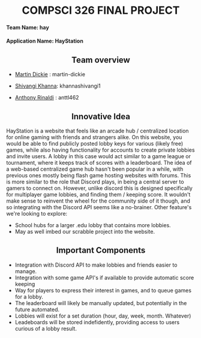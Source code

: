 # **<div align="center">COMPSCI 326 FINAL PROJECT**

#### **Team Name:** hay

#### **Application Name:** HayStation


## **<div align="center">Team overview** 

* [Martin Dickie](github.com/martin-dickie) :  martin-dickie

* [Shivangi Khanna](https://github.com/khannashivangi1):  khannashivangi1

* [Anthony Rinaldi](https://github.com/anttl462) : anttl462


## **<div align="center">Innovative Idea**

HayStation is a website that feels like an arcade hub / centralized location for online gaming with friends and strangers alike. On this website, you would be able to find publicly posted lobby keys for various (likely free) games, while also having functionality for accounts to create private lobbies and invite users. A lobby in this case would act similar to a game league or tournament, where it keeps track of scores with a leaderboard. The idea of a web-based centralized game hub hasn't been popular in a while, with previous ones mostly being flash game hosting websites with forums. This is more similar to the role that Discord plays, in being a central server to gamers to connect on. However, unlike discord this is designed specifically for multiplayer game lobbies, and finding them / keeping score. It wouldn't make sense to reinvent the wheel for the community side of it though, and so integrating with the Discord API seems like a no-brainer.
Other feature's we're looking to explore: 

* School hubs for a larger .edu lobby that contains more lobbies. 
* May as well imbed our scrabble project into the website.

## **<div align="center">Important Components**

* Integration with Discord API to make lobbies and friends easier to manage.
* Integration with some game API's if available to provide automatic score keeping
* Way for players to express their interest in games, and to queue games for a lobby.
* The leaderboard will likely be manually updated, but potentially in the future automated.
* Lobbies will exist for a set duration (hour, day, week, month. Whatever)
* Leadeboards will be stored indefidently, providing access to users curious of a lobby result.